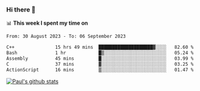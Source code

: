 ### Hi there 👋

📊 **This week I spent my time on**
<!--START_SECTION:waka-->

```txt
From: 30 August 2023 - To: 06 September 2023

C++               15 hrs 49 mins  ████████████████████▓░░░░   82.60 %
Bash              1 hr            █▒░░░░░░░░░░░░░░░░░░░░░░░   05.24 %
Assembly          45 mins         █░░░░░░░░░░░░░░░░░░░░░░░░   03.99 %
C                 37 mins         ▓░░░░░░░░░░░░░░░░░░░░░░░░   03.25 %
ActionScript      16 mins         ▒░░░░░░░░░░░░░░░░░░░░░░░░   01.47 %
```

<!--END_SECTION:waka-->


[![Paul's github stats](https://github-readme-stats.vercel.app/api?username=mickeyouyou&theme=dracula&show_icons=true)](https://github.com/anuraghazra/github-readme-stats)
